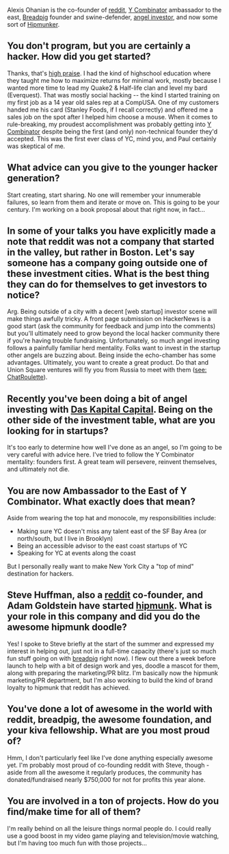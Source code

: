 Alexis Ohanian is the co-founder of <a href="http://reddit.com">reddit</a>, <a href="http://ycombinator.com">Y Combinator</a> ambassador to the east, <a href="http://breadpig.com">Breadpig</a> founder and swine-defender, <a href="http://daskapitalcapital.com/">angel investor</a>, and now some sort of <a href="http://hipmunk.com">Hipmunker</a>.

## You don't program, but you are certainly a hacker. How did you get started?

Thanks, that's <a href="http://www.paulgraham.com/gba.html">high praise</a>. I had the kind of highschool education where they taught me how to maximize returns for minimal work, mostly because I wanted more time to lead my Quake2 &amp; Half-life clan and level my bard (Everquest). That was mostly social hacking -- the kind I started training on my first job as a 14 year old sales rep at a CompUSA. One of my customers handed me his card (Stanley Foods, if I recall correctly) and offered me a sales job on the spot after I helped him choose a mouse.
When it comes to rule-breaking, my proudest accomplishment was probably getting into <a href="http://ycombinator.com/">Y Combinator</a> despite being the first (and only) non-technical founder they'd accepted. This was the first ever class of YC, mind you, and Paul certainly was skeptical of me.

## What advice can you give to the younger hacker generation?

Start creating, start sharing. No one will remember your innumerable failures, so learn from them and iterate or move on. This is going to be your century. I'm working on a book proposal about that right now, in fact...

## In some of your talks you have explicitly made a note that reddit was not a company that started in the valley, but rather in Boston. Let's say someone has a company going outside one of these investment cities. What is the best thing they can do for themselves to get investors to notice?

Arg. Being outside of a city with a decent [web startup] investor scene will make things awfully tricky. A front page submission on HackerNews is a good start (ask the community for feedback and jump into the comments) but you'll ultimately need to grow beyond the local hacker community there if you're having trouble fundraising.
Unfortunately, so much angel investing follows a painfully familiar herd mentality. Folks want to invest in the startup other angels are buzzing about. Being inside the echo-chamber has some advantages.
Ultimately, you want to create a great product. Do that and Union Square ventures will fly you from Russia to meet with them (<a href="http://www.businessinsider.com/fred-wilson-wants-to-bring-the-chatroulette-founder-to-nyc-2010-2">see: ChatRoulette</a>).

## Recently you've been doing a bit of angel investing with <a href="http://daskapitalcapital.com/">Das Kapital Capital</a>. Being on the other side of the investment table, what are you looking for in startups?

It's too early to determine how well I've done as an angel, so I'm going to be very careful with advice here. I've tried to follow the Y Combinator mentality: founders first. A great team will persevere, reinvent themselves, and ultimately not die.

## You are now Ambassador to the East of Y Combinator. What exactly does that mean?

Aside from wearing the top hat and monocole, my responsibilities include:

* Making sure YC doesn't miss any talent east of the SF Bay Area (or north/south, but I live in Brooklyn)
* Being an accessible advisor to the east coast startups of YC
* Speaking for YC at events along the coast

But I personally really want to make New York City a "top of mind" destination for hackers.

## Steve Huffman, also a <a href="http://reddit.com">reddit</a> co-founder, and Adam Goldstein have started <a href="http://hipmunk.com">hipmunk</a>. What is your role in this company and did you do the awesome hipmunk doodle?

Yes! I spoke to Steve briefly at the start of the summer and expressed my interest in helping out, just not in a full-time capacity (there's just so much fun stuff going on with <a href="http://breadpig.com/">breadpig</a> right now). I flew out there a week before launch to help with a bit of design work and yes, doodle a mascot for them, along with preparing the marketing/PR blitz. I'm basically now the hipmunk marketing/PR department, but I'm also working to build the kind of brand loyalty to hipmunk that reddit has achieved.

## You've done a lot of awesome in the world with reddit, breadpig, the awesome foundation, and your kiva fellowship. What are you most proud of?

Hmm, I don't particularly feel like I've done anything especially awesome yet. I'm probably most proud of co-founding reddit with Steve, though - aside from all the awesome it regularly produces, the community has donated/fundraised nearly $750,000 for not for profits this year alone.

## You are involved in a ton of projects. How do you find/make time for all of them?

I'm really behind on all the leisure things normal people do. I could really use a good boost in my video game playing and television/movie watching, but I'm having too much fun with those projects...
